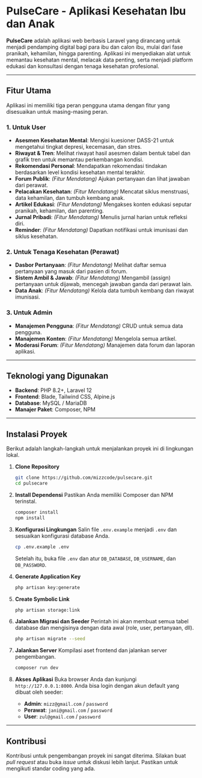 # PulseCare - Aplikasi Kesehatan Ibu dan Anak

**PulseCare** adalah aplikasi web berbasis Laravel yang dirancang untuk menjadi pendamping digital bagi para ibu dan calon ibu, mulai dari fase pranikah, kehamilan, hingga parenting. Aplikasi ini menyediakan alat untuk memantau kesehatan mental, melacak data penting, serta menjadi platform edukasi dan konsultasi dengan tenaga kesehatan profesional.

---

## Fitur Utama

Aplikasi ini memiliki tiga peran pengguna utama dengan fitur yang disesuaikan untuk masing-masing peran.

### 1. Untuk User

* **Asesmen Kesehatan Mental**: Mengisi kuesioner DASS-21 untuk mengetahui tingkat depresi, kecemasan, dan stres.
* **Riwayat & Tren**: Melihat riwayat hasil asesmen dalam bentuk tabel dan grafik tren untuk memantau perkembangan kondisi.
* **Rekomendasi Personal**: Mendapatkan rekomendasi tindakan berdasarkan level kondisi kesehatan mental terakhir.
* **Forum Publik**: *(Fitur Mendatang)* Ajukan pertanyaan dan lihat jawaban dari perawat.
* **Pelacakan Kesehatan**: *(Fitur Mendatang)* Mencatat siklus menstruasi, data kehamilan, dan tumbuh kembang anak.
* **Artikel Edukasi**: *(Fitur Mendatang)* Mengakses konten edukasi seputar pranikah, kehamilan, dan parenting.
* **Jurnal Pribadi**: *(Fitur Mendatang)* Menulis jurnal harian untuk refleksi diri.
* **Reminder**: *(Fitur Mendatang)* Dapatkan notifikasi untuk imunisasi dan siklus kesehatan.

### 2. Untuk Tenaga Kesehatan (Perawat)

* **Dasbor Pertanyaan**: *(Fitur Mendatang)* Melihat daftar semua pertanyaan yang masuk dari pasien di forum.
* **Sistem Ambil & Jawab**: *(Fitur Mendatang)* Mengambil (assign) pertanyaan untuk dijawab, mencegah jawaban ganda dari perawat lain.
* **Data Anak**: *(Fitur Mendatang)* Kelola data tumbuh kembang dan riwayat imunisasi.


### 3. Untuk Admin

* **Manajemen Pengguna**: *(Fitur Mendatang)* CRUD untuk semua data pengguna.
* **Manajemen Konten**: *(Fitur Mendatang)* Mengelola semua artikel.
* **Moderasi Forum**: *(Fitur Mendatang)* Manajemen data forum dan laporan aplikasi.

---

## Teknologi yang Digunakan

* **Backend**: PHP 8.2+, Laravel 12
* **Frontend**: Blade, Tailwind CSS, Alpine.js
* **Database**: MySQL / MariaDB
* **Manajer Paket**: Composer, NPM

---

## Instalasi Proyek

Berikut adalah langkah-langkah untuk menjalankan proyek ini di lingkungan lokal.

1.  **Clone Repository**
    ```bash
    git clone https://github.com/mizzcode/pulsecare.git
    cd pulsecare
    ```

2.  **Install Dependensi**
    Pastikan Anda memiliki Composer dan NPM terinstal.
    ```bash
    composer install
    npm install
    ```

3.  **Konfigurasi Lingkungan**
    Salin file `.env.example` menjadi `.env` dan sesuaikan konfigurasi database Anda.
    ```bash
    cp .env.example .env
    ```
    Setelah itu, buka file `.env` dan atur `DB_DATABASE`, `DB_USERNAME`, dan `DB_PASSWORD`.

4.  **Generate Application Key**
    ```bash
    php artisan key:generate
    ```
5.  **Create Symbolic Link**
    ```bash
    php artisan storage:link
    ```

6.  **Jalankan Migrasi dan Seeder**
    Perintah ini akan membuat semua tabel database dan mengisinya dengan data awal (role, user, pertanyaan, dll).
    ```bash
    php artisan migrate --seed
    ```

7.  **Jalankan Server**
    Kompilasi aset frontend dan jalankan server pengembangan.
    ```bash
    composer run dev
    ```
8.  **Akses Aplikasi**
    Buka browser Anda dan kunjungi `http://127.0.0.1:8000`. Anda bisa login dengan akun default yang dibuat oleh seeder:
    - **Admin**: `mizz@gmail.com` / `password`
    - **Perawat**: `jani@gmail.com` / `password`
    - **User**: `zul@gmail.com` / `password`

---

## Kontribusi

Kontribusi untuk pengembangan proyek ini sangat diterima. Silakan buat *pull request* atau buka *issue* untuk diskusi lebih lanjut. Pastikan untuk mengikuti standar coding yang ada.
